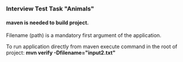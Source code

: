 ### Interview Test Task "Animals"

#### maven is needed to build project.

Filename (path) is a mandatory first argument of the application.

To run application directly from maven execute command in the root of project: **mvn verify -Dfilename="input2.txt"**
